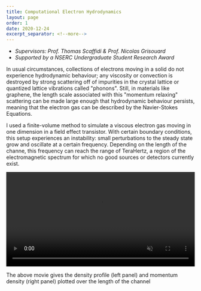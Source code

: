 ```yaml
---
title: Computational Electron Hydrodynamics
layout: page
order: 1
date: 2020-12-24
excerpt_separator: <!--more-->
---
```

- *Supervisors: Prof. Thomas Scaffidi & Prof. Nicolas Grisouard*
- *Supported by a NSERC Undergraduate Student Research Award*

In usual circumstances, collections of electrons moving in a solid do not experience hydrodynamic behaviour; any viscosity or convection is destroyed by strong scattering off of impurities in the crystal lattice or quantized lattice vibrations called "phonons".  Still, in  materials like graphene, the length scale associated with this "momentum relaxing" scattering can be made large enough that hydrodynamic behaviour persists, meaning that the electron gas can be described by the Navier-Stokes Equations.

I used a finite-volume method to simulate a viscous electron gas moving in one dimension in a field effect transistor.  With certain boundary conditions, this setup experiences an instability: small perturbations to the steady state grow and oscillate at a certain frequency.  Depending on the length of the channe, this frequency can reach the range of TeraHertz, a region of the electromagnetic spectrum for which no good sources or detectors currently exist.

<center>
<div class = "figure">
<video width = "100%" muted autoplay loop src="/research_projects/basic_animation.mp4">
</video>
</div>
</center>

<!--more-->
The above movie gives the density profile (left panel) and momentum density (right panel) plotted over the length of the channel
